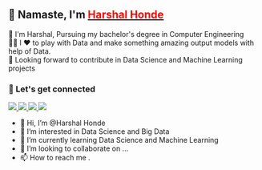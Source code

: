 ## 👋 Namaste, I'm <a href=""> <b style="color:red;">Harshal Honde </b></a>  

🔭 I'm Harshal, Pursuing my bachelor's degree in Computer Engineering <br>
🧑‍💻 I ❤️ to play with Data and make something amazing output models with help of Data. <br>
🤝 Looking forward to contribute in Data Science and Machine Learning projects <br>

### 🔗 Let's get connected 
<a href="www.linkedin.com/in/harshal-honde268-532a87155/">
  <img src="https://img.shields.io/badge/LinkedIn-0077B5?style=for-the-badge&logo=linkedin&logoColor=white" /> 
 </a> 
<a href="mailto:Harshalhondee50@gmail.com">
  <img src="https://img.shields.io/badge/Gmail-D14836?style=for-the-badge&logo=gmail&logoColor=white"   />
</a>
<a href="">
  <img src="https://img.shields.io/badge/Twitter-1DA1F2?style=for-the-badge&logo=twitter&logoColor=white"   />
</a>

<img src="https://github-readme-stats.vercel.app/api?username=Harry262000&&show_icons=true&title_color=ffffff&icon_color=bb2acf&text_color=daf7dc&bg_color=151515">

- 👋 Hi, I’m @Harshal Honde
- 👀 I’m interested in Data Science and Big Data 
- 🌱 I’m currently learning Data Science and Machine Learning 
- 💞️ I’m looking to collaborate on ...
- 📫 How to reach me .

<!---
Harry262000/Harry262000 is a ✨ special ✨ repository because its `README.md` (this file) appears on your GitHub profile.
You can click the Preview link to take a look at your changes.
--->
